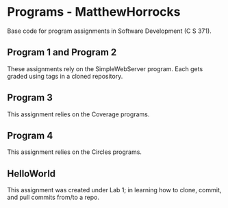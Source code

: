 # Programs - MatthewHorrocks
Base code for program assignments in Software Development (C S 371). 

## Program 1 and Program 2
These assignments rely on the SimpleWebServer program. Each gets graded using tags in a cloned repository. 

## Program 3
This assignment relies on the Coverage programs. 

## Program 4
This assignment relies on the Circles programs. 

## HelloWorld
This assignment was created under Lab 1; in learning how to clone, commit, and pull commits from/to a repo.
